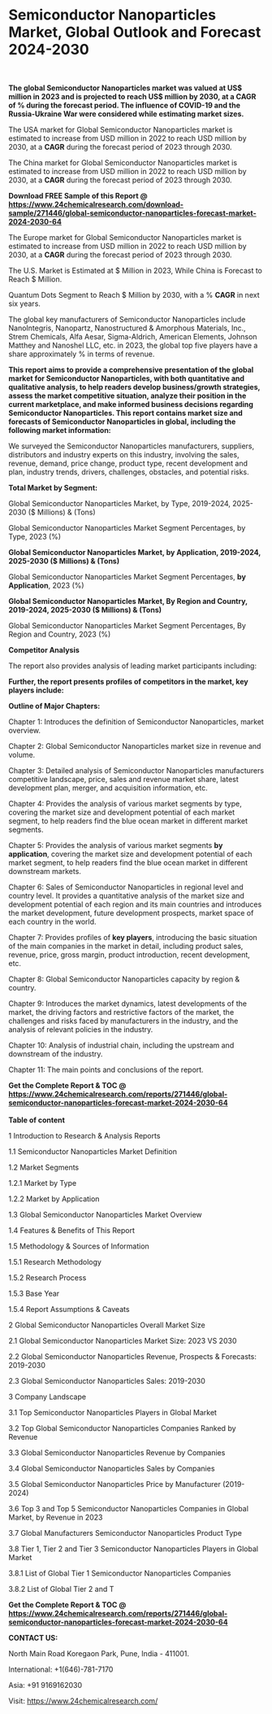 <h1>Semiconductor Nanoparticles Market, Global Outlook and Forecast 2024-2030</h1><br/><p><strong>The global Semiconductor Nanoparticles market was valued at US$ million in 2023 and is projected to reach US$ million by 2030, at a <strong>CAGR</strong> of % during the forecast period. The influence of COVID-19 and the Russia-Ukraine War were considered while estimating market sizes.</strong></p><p>The USA market for Global Semiconductor Nanoparticles market is estimated to increase from USD million in 2022 to reach USD million by 2030, at a <strong>CAGR</strong> during the forecast period of 2023 through 2030.</p><p>The China market for Global Semiconductor Nanoparticles market is estimated to increase from USD million in 2022 to reach USD million by 2030, at a <strong>CAGR</strong> during the forecast period of 2023 through 2030.</p><div><b>Download FREE Sample of this Report @ <a href="https://www.24chemicalresearch.com/download-sample/271446/global-semiconductor-nanoparticles-forecast-market-2024-2030-64">https://www.24chemicalresearch.com/download-sample/271446/global-semiconductor-nanoparticles-forecast-market-2024-2030-64</a></b></div><p>The Europe market for Global Semiconductor Nanoparticles market is estimated to increase from USD million in 2022 to reach USD million by 2030, at a <strong>CAGR</strong> during the forecast period of 2023 through 2030.</p><p>The U.S. Market is Estimated at $ Million in 2023, While China is Forecast to Reach $ Million.</p><p>Quantum Dots Segment to Reach $ Million by 2030, with a % <strong>CAGR</strong> in next six years.</p><p>The global key manufacturers of Semiconductor Nanoparticles include NanoIntegris, Nanopartz, Nanostructured & Amorphous Materials, Inc., Strem Chemicals, Alfa Aesar, Sigma-Aldrich, American Elements, Johnson Matthey and Nanoshel LLC, etc. in 2023, the global top five players have a share approximately % in terms of revenue.</p><p><strong>This report aims to provide a comprehensive presentation of the global market for Semiconductor Nanoparticles, with both quantitative and qualitative analysis, to help readers develop business/growth strategies, assess the market competitive situation, analyze their position in the current marketplace, and make informed business decisions regarding Semiconductor Nanoparticles. This report contains market size and forecasts of Semiconductor Nanoparticles in global, including the following market information:</strong></p><p>We surveyed the Semiconductor Nanoparticles manufacturers, suppliers, distributors and industry experts on this industry, involving the sales, revenue, demand, price change, product type, recent development and plan, industry trends, drivers, challenges, obstacles, and potential risks.</p><p><strong>Total Market by Segment:</strong></p><p>Global Semiconductor Nanoparticles Market, by Type, 2019-2024, 2025-2030 ($ Millions) & (Tons)</p><p>Global Semiconductor Nanoparticles Market Segment Percentages, by Type, 2023 (%)</p><p><strong>Global Semiconductor Nanoparticles Market, <strong>by Application</strong>, 2019-2024, 2025-2030 ($ Millions) & (Tons)</strong></p><p>Global Semiconductor Nanoparticles Market Segment Percentages, <strong>by Application</strong>, 2023 (%)</p><p><strong>Global Semiconductor Nanoparticles Market, By Region and Country, 2019-2024, 2025-2030 ($ Millions) & (Tons)</strong></p><p>Global Semiconductor Nanoparticles Market Segment Percentages, By Region and Country, 2023 (%)</p><p><strong>Competitor Analysis</strong></p><p>The report also provides analysis of leading market participants including:</p><p><strong>Further, the report presents profiles of competitors in the market, <strong>key players</strong> include:</strong></p><p><strong>Outline of Major Chapters:</strong></p><p>Chapter 1: Introduces the definition of Semiconductor Nanoparticles, market overview.</p><p>Chapter 2: Global Semiconductor Nanoparticles market size in revenue and volume.</p><p>Chapter 3: Detailed analysis of Semiconductor Nanoparticles manufacturers competitive landscape, price, sales and revenue market share, latest development plan, merger, and acquisition information, etc.</p><p>Chapter 4: Provides the analysis of various market segments by type, covering the market size and development potential of each market segment, to help readers find the blue ocean market in different market segments.</p><p>Chapter 5: Provides the analysis of various market segments <strong>by application</strong>, covering the market size and development potential of each market segment, to help readers find the blue ocean market in different downstream markets.</p><p>Chapter 6: Sales of Semiconductor Nanoparticles in regional level and country level. It provides a quantitative analysis of the market size and development potential of each region and its main countries and introduces the market development, future development prospects, market space of each country in the world.</p><p>Chapter 7: Provides profiles of <strong>key players</strong>, introducing the basic situation of the main companies in the market in detail, including product sales, revenue, price, gross margin, product introduction, recent development, etc.</p><p>Chapter 8: Global Semiconductor Nanoparticles capacity by region & country.</p><p>Chapter 9: Introduces the market dynamics, latest developments of the market, the driving factors and restrictive factors of the market, the challenges and risks faced by manufacturers in the industry, and the analysis of relevant policies in the industry.</p><p>Chapter 10: Analysis of industrial chain, including the upstream and downstream of the industry.</p><p>Chapter 11: The main points and conclusions of the report.</p><div><b>Get the Complete Report & TOC @ <a href="https://www.24chemicalresearch.com/reports/271446/global-semiconductor-nanoparticles-forecast-market-2024-2030-64">https://www.24chemicalresearch.com/reports/271446/global-semiconductor-nanoparticles-forecast-market-2024-2030-64</a></b></div><br><b>Table of content</b><p>1 Introduction to Research & Analysis Reports<br />
 
  1.1 Semiconductor Nanoparticles Market Definition<br />
 
  1.2 Market Segments<br />
 
  1.2.1 Market by Type<br />
 
  1.2.2 Market by Application<br />
 
  1.3 Global Semiconductor Nanoparticles Market Overview<br />
 
  1.4 Features & Benefits of This Report<br />
 
  1.5 Methodology & Sources of Information<br />
 
  1.5.1 Research Methodology<br />
 
  1.5.2 Research Process<br />
 
  1.5.3 Base Year<br />
 
  1.5.4 Report Assumptions & Caveats<br />
 
 2 Global Semiconductor Nanoparticles Overall Market Size<br />
 
  2.1 Global Semiconductor Nanoparticles Market Size: 2023 VS 2030<br />
 
  2.2 Global Semiconductor Nanoparticles Revenue, Prospects & Forecasts: 2019-2030<br />
 
  2.3 Global Semiconductor Nanoparticles Sales: 2019-2030<br />
 
 3 Company Landscape<br />
 
  3.1 Top Semiconductor Nanoparticles Players in Global Market<br />
 
  3.2 Top Global Semiconductor Nanoparticles Companies Ranked by Revenue<br />
 
  3.3 Global Semiconductor Nanoparticles Revenue by Companies<br />
 
  3.4 Global Semiconductor Nanoparticles Sales by Companies<br />
 
  3.5 Global Semiconductor Nanoparticles Price by Manufacturer (2019-2024)<br />
 
  3.6 Top 3 and Top 5 Semiconductor Nanoparticles Companies in Global Market, by Revenue in 2023<br />
 
  3.7 Global Manufacturers Semiconductor Nanoparticles Product Type<br />
 
  3.8 Tier 1, Tier 2 and Tier 3 Semiconductor Nanoparticles Players in Global Market<br />
 
  3.8.1 List of Global Tier 1 Semiconductor Nanoparticles Companies<br />
 
  3.8.2 List of Global Tier 2 and T<br><div><b>Get the Complete Report & TOC @ <a href="https://www.24chemicalresearch.com/reports/271446/global-semiconductor-nanoparticles-forecast-market-2024-2030-64">https://www.24chemicalresearch.com/reports/271446/global-semiconductor-nanoparticles-forecast-market-2024-2030-64</a></b></div></p>
 
 <b>CONTACT US:</b><br>
 
 North Main Road Koregaon Park, Pune, India - 411001.<br/>
 
 International: +1(646)-781-7170<br/>
 
 Asia: +91 9169162030<br/>
 
 Visit: <a href="https://www.24chemicalresearch.com/">https://www.24chemicalresearch.com/</a>
 
 <br>